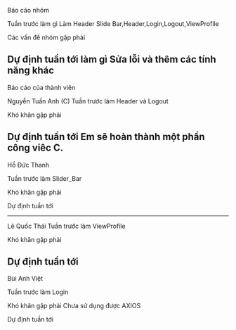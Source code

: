 Báo cáo nhóm

Tuần trước làm gì
Làm Header Slide Bar,Header,Login,Logout,ViewProfile

Các vấn đề nhóm gặp phải

Dự định tuần tới làm gì
Sửa lỗi và thêm các tính năng khác
----------------------------------
Báo cáo của thành viên

Nguyễn Tuấn Anh (C)
Tuần trước làm Header và Logout

Khó khăn gặp phải

Dự định tuần tới
Em sẽ hoàn thành một phần công viêc C.
----------------------------------
Hồ Đức Thanh

Tuần trước làm Slider_Bar

Khó khăn gặp phải


Dự định tuần tới

----------------------------------
Lê Quốc Thái
Tuần trước làm ViewProfile

Khó khăn gặp phải

Dự định tuần tới
----------------------------------
Bùi Anh Việt

Tuần trước làm Login

Khó khăn gặp phải
Chưa sử dụng được AXIOS

Dự định tuần tới
